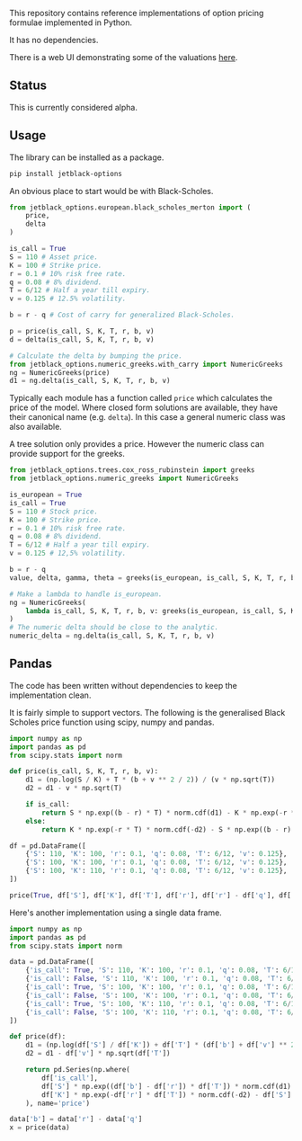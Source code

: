 This repository contains reference implementations of option pricing formulae
implemented in Python.

It has no dependencies.

There is a web UI demonstrating some of the valuations [here](https://rob-blackbourn.github.io/jetblack-options-demo/).

## Status

This is currently considered alpha.

## Usage

The library can be installed as a package.

```bash
pip install jetblack-options
```

An obvious place to start would be with Black-Scholes.

```python
from jetblack_options.european.black_scholes_merton import (
    price,
    delta
)

is_call = True
S = 110 # Asset price.
K = 100 # Strike price.
r = 0.1 # 10% risk free rate.
q = 0.08 # 8% dividend.
T = 6/12 # Half a year till expiry.
v = 0.125 # 12.5% volatility.

b = r - q # Cost of carry for generalized Black-Scholes.

p = price(is_call, S, K, T, r, b, v)
d = delta(is_call, S, K, T, r, b, v)

# Calculate the delta by bumping the price.
from jetblack_options.numeric_greeks.with_carry import NumericGreeks
ng = NumericGreeks(price)
d1 = ng.delta(is_call, S, K, T, r, b, v)
```

Typically each module has a function called `price` which calculates the price
of the model. Where closed form solutions are available, they have their
canonical name (e.g. `delta`). In this case a general numeric class was also
available.

A tree solution only provides a price. However the numeric class can provide
support for the greeks.

```python
from jetblack_options.trees.cox_ross_rubinstein import greeks
from jetblack_options.numeric_greeks import NumericGreeks

is_european = True
is_call = True
S = 110 # Stock price.
K = 100 # Strike price.
r = 0.1 # 10% risk free rate.
q = 0.08 # 8% dividend.
T = 6/12 # Half a year till expiry.
v = 0.125 # 12,5% volatility.

b = r - q
value, delta, gamma, theta = greeks(is_european, is_call, S, K, T, r, b, v, 200)

# Make a lambda to handle is_european.
ng = NumericGreeks(
    lambda is_call, S, K, T, r, b, v: greeks(is_european, is_call, S, K, T, r, b, v, 100)[0]
)
# The numeric delta should be close to the analytic.
numeric_delta = ng.delta(is_call, S, K, T, r, b, v)
```

## Pandas

The code has been written without dependencies to keep the implementation clean.

It is fairly simple to support vectors. The following is the generalised
Black Scholes price function using scipy, numpy and pandas.

```python
import numpy as np
import pandas as pd
from scipy.stats import norm

def price(is_call, S, K, T, r, b, v):
    d1 = (np.log(S / K) + T * (b + v ** 2 / 2)) / (v * np.sqrt(T))
    d2 = d1 - v * np.sqrt(T)

    if is_call:
        return S * np.exp((b - r) * T) * norm.cdf(d1) - K * np.exp(-r * T) * norm.cdf(d2)
    else:
        return K * np.exp(-r * T) * norm.cdf(-d2) - S * np.exp((b - r) * T) * norm.cdf(-d1)

df = pd.DataFrame([
    {'S': 110, 'K': 100, 'r': 0.1, 'q': 0.08, 'T': 6/12, 'v': 0.125},
    {'S': 100, 'K': 100, 'r': 0.1, 'q': 0.08, 'T': 6/12, 'v': 0.125},
    {'S': 100, 'K': 110, 'r': 0.1, 'q': 0.08, 'T': 6/12, 'v': 0.125},
])

price(True, df['S'], df['K'], df['T'], df['r'], df['r'] - df['q'], df['v'])
```

Here's another implementation using a single data frame.

```python
import numpy as np
import pandas as pd
from scipy.stats import norm

data = pd.DataFrame([
    {'is_call': True, 'S': 110, 'K': 100, 'r': 0.1, 'q': 0.08, 'T': 6/12, 'v': 0.125},
    {'is_call': False, 'S': 110, 'K': 100, 'r': 0.1, 'q': 0.08, 'T': 6/12, 'v': 0.125},
    {'is_call': True, 'S': 100, 'K': 100, 'r': 0.1, 'q': 0.08, 'T': 6/12, 'v': 0.125},
    {'is_call': False, 'S': 100, 'K': 100, 'r': 0.1, 'q': 0.08, 'T': 6/12, 'v': 0.125},
    {'is_call': True, 'S': 100, 'K': 110, 'r': 0.1, 'q': 0.08, 'T': 6/12, 'v': 0.125},
    {'is_call': False, 'S': 100, 'K': 110, 'r': 0.1, 'q': 0.08, 'T': 6/12, 'v': 0.125},
])

def price(df):
    d1 = (np.log(df['S'] / df['K']) + df['T'] * (df['b'] + df['v'] ** 2 / 2)) / (df['v'] * np.sqrt(df['T']))
    d2 = d1 - df['v'] * np.sqrt(df['T'])

    return pd.Series(np.where(
        df['is_call'],
        df['S'] * np.exp((df['b'] - df['r']) * df['T']) * norm.cdf(d1) - df['K'] * np.exp(-df['r'] * df['T']) * norm.cdf(d2),
        df['K'] * np.exp(-df['r'] * df['T']) * norm.cdf(-d2) - df['S'] * np.exp((df['b'] - df['r']) * df['T']) * norm.cdf(-d1)
    ), name='price')

data['b'] = data['r'] - data['q']
x = price(data)
```
